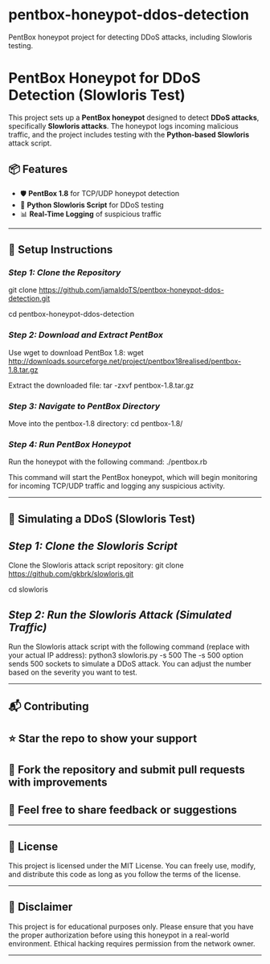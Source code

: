 # pentbox-honeypot-ddos-detection
PentBox honeypot project for detecting DDoS attacks, including Slowloris testing.
# PentBox Honeypot for DDoS Detection (Slowloris Test)

This project sets up a **PentBox honeypot** designed to detect **DDoS attacks**, specifically **Slowloris attacks**. The honeypot logs incoming malicious traffic, and the project includes testing with the **Python-based Slowloris** attack script.

## 📦 Features
- 🛡️ **PentBox 1.8** for TCP/UDP honeypot detection  
- 🐍 **Python Slowloris Script** for DDoS testing  
- 📊 **Real-Time Logging** of suspicious traffic  

---

## 🚀 Setup Instructions

### *Step 1: Clone the Repository*

git clone https://github.com/jamaldoTS/pentbox-honeypot-ddos-detection.git

cd pentbox-honeypot-ddos-detection

### *Step 2: Download and Extract PentBox*

Use wget to download PentBox 1.8:
wget http://downloads.sourceforge.net/project/pentbox18realised/pentbox-1.8.tar.gz

Extract the downloaded file:
tar -zxvf pentbox-1.8.tar.gz

### *Step 3: Navigate to PentBox Directory*

Move into the pentbox-1.8 directory:
cd pentbox-1.8/

### *Step 4: Run PentBox Honeypot*

Run the honeypot with the following command:
./pentbox.rb

This command will start the PentBox honeypot, which will begin monitoring for incoming TCP/UDP traffic and logging any suspicious activity.

--------------------------------------------------------------------------------------------------------------------------

## 🎯 Simulating a DDoS (Slowloris Test)

## *Step 1: Clone the Slowloris Script*

Clone the Slowloris attack script repository:
git clone https://github.com/gkbrk/slowloris.git

cd slowloris

## *Step 2: Run the Slowloris Attack (Simulated Traffic)*

Run the Slowloris attack script with the following command (replace <your-ip-address> with your actual IP address):
python3 slowloris.py <your-ip-address> -s 500
The -s 500 option sends 500 sockets to simulate a DDoS attack. You can adjust the number based on the severity you want to test.


--------------------------------------------------------------------------------------------------------------------------

## 📬 Contributing

## ⭐ Star the repo to show your support

## 🍴 Fork the repository and submit pull requests with improvements

## 💬 Feel free to share feedback or suggestions 

-------------------------------------------------------------------------------------------------------------------------

## 📄 License

This project is licensed under the MIT License. You can freely use, modify, and distribute this code as long as you follow the terms of the license.

--------------------------------------------------------------------------------------------------------------------------
## 📢 Disclaimer

This project is for educational purposes only. Please ensure that you have the proper authorization before using this honeypot in a real-world environment. Ethical hacking requires permission from the network owner.

--------------------------------------------------------------------------------------------------------------------------

